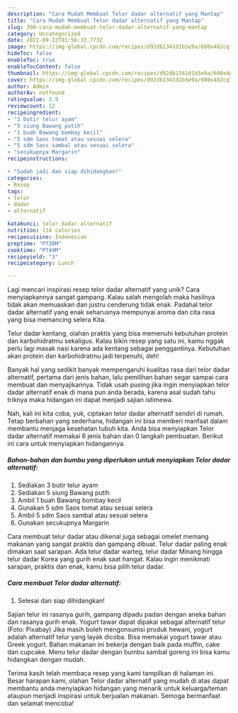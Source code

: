 ```yaml
---
description: "Cara Mudah Membuat Telor dadar alternatif yang Mantap"
title: "Cara Mudah Membuat Telor dadar alternatif yang Mantap"
slug: 398-cara-mudah-membuat-telor-dadar-alternatif-yang-mantap
category: Uncategorized
date: 2022-09-22T01:56:33.773Z
image: https://img-global.cpcdn.com/recipes/d92db1341d1b5e9a/680x482cq70/telor-dadar-alternatif-foto-resep-utama.jpg
hideToc: false
enableToc: true
enableTocContent: false
thumbnail: https://img-global.cpcdn.com/recipes/d92db1341d1b5e9a/680x482cq70/telor-dadar-alternatif-foto-resep-utama.jpg
cover: https://img-global.cpcdn.com/recipes/d92db1341d1b5e9a/680x482cq70/telor-dadar-alternatif-foto-resep-utama.jpg
author: Admin
authorAv: notfound
ratingvalue: 3.9
reviewcount: 12
recipeingredient:
- "3 butir telur ayam"
- "5 siung Bawang putih"
- "1 buah Bawang bombay kecil"
- "5 sdm Saos tomat atau sesuai selera"
- "5 sdm Saos sambal atau sesuai selera"
- "secukupnya Margarin"
recipeinstructions:

- "Sudah jadi dan siap dihidangkan!"
categories:
- Resep
tags:
- telor
- dadar
- alternatif

katakunci: telor dadar alternatif 
nutrition: 114 calories
recipecuisine: Indonesian
preptime: "PT30M"
cooktime: "PT49M"
recipeyield: "3"
recipecategory: Lunch

---
```





Lagi mencari inspirasi resep telor dadar alternatif yang unik? Cara menyiapkannya sangat gampang. Kalau salah mengolah maka hasilnya tidak akan memuaskan dan justru cenderung tidak enak. Padahal telor dadar alternatif yang enak seharusnya mempunyai aroma dan cita rasa yang bisa memancing selera Kita.





Telur dadar kentang, olahan praktis yang bisa memenuhi kebutuhan protein dan karbohidratmu sekaligus. Kalau bikin resep yang satu ini, kamu nggak perlu lagi masak nasi karena ada kentang sebagai penggantinya. Kebutuhan akan protein dan karbohidratmu jadi terpenuhi, deh!

Banyak hal yang sedikit banyak mempengaruhi kualitas rasa dari telor dadar alternatif, pertama dari jenis bahan, lalu pemilihan bahan segar sampai cara membuat dan menyajikannya. Tidak usah pusing jika ingin menyiapkan telor dadar alternatif enak di mana pun anda berada, karena asal sudah tahu triknya maka hidangan ini dapat menjadi sajian istimewa.






Nah, kali ini kita coba, yuk, ciptakan telor dadar alternatif sendiri di rumah. Tetap berbahan yang sederhana, hidangan ini bisa memberi manfaat dalam membantu menjaga kesehatan tubuh kita. Anda bisa menyiapkan Telor dadar alternatif memakai 6 jenis bahan dan 0 langkah pembuatan. Berikut ini cara untuk menyiapkan hidangannya.

<!--inarticleads1-->

##### Bahan-bahan dan bumbu yang diperlukan untuk menyiapkan Telor dadar alternatif:

1. Sediakan 3 butir telur ayam
1. Sediakan 5 siung Bawang putih
1. Ambil 1 buah Bawang bombay kecil
1. Gunakan 5 sdm Saos tomat atau sesuai selera
1. Ambil 5 sdm Saos sambal atau sesuai selera
1. Gunakan secukupnya Margarin


Cara membuat telur dadar atau dikenal juga sebagai omelet memang makanan yang sangat praktis dan gampang dibuat. Telur dadar paling enak dimakan saat sarapan. Ada telur dadar warteg, telur dadar Minang hingga telur dadar Korea yang gurih enak saat hangat. Kalau ingin menikmati sarapan, praktis dan enak, kamu bisa pilih telur dadar. 

<!--inarticleads2-->

##### Cara membuat Telor dadar alternatif:


1. Selesai dan siap dihidangkan!

Sajian telur ini rasanya gurih, gampang dipadu padan dengan aneka bahan dan rasanya gurih enak. Yogurt tawar dapat dipakai sebagai alternatif telur (Foto: Pixabay) Jika masih boleh mengonsumsi produk hewani, yogurt adalah alternatif telur yang layak dicoba. Bisa memakai yogurt tawar atau Greek yogurt. Bahan makanan ini bekerja dengan baik pada muffin, cake dan cupcake. Menu telur dadar dengan bumbu sambal goreng ini bisa kamu hidangkan dengan mudah. 

Terima kasih telah membaca resep yang kami tampilkan di halaman ini. Besar harapan kami, olahan Telor dadar alternatif yang mudah di atas dapat membantu anda menyiapkan hidangan yang menarik untuk keluarga/teman ataupun menjadi inspirasi untuk berjualan makanan. Semoga bermanfaat dan selamat mencoba!
